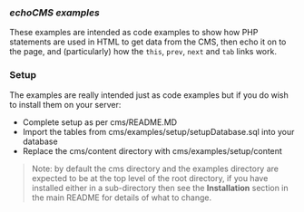 ### _echoCMS examples_

These examples are intended as code examples to show how PHP statements are used in HTML to get data from the CMS, then echo it on to the page, and (particularly) how the `this`, `prev`, `next` and `tab` links work.

### Setup
The examples are really intended just as code examples but if you do wish to install them on your server:
* Complete setup as per cms/README.MD
* Import the tables from cms/examples/setup/setupDatabase.sql into your database
* Replace the cms/content directory with cms/examples/setup/content

>Note: by default the cms directory and the examples directory are expected to be at the top level of the root directory, if you have installed either in a sub-directory then see the **Installation** section in the main README for details of what to change.
